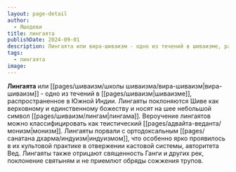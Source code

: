 ```yaml
---
layout: page-detail
author:
  - Яшодеви
title: лингаята
publishDate: 2024-09-01
description: Лингаята или вира-шиваизм - одно из течений в шиваизме, распространенное в Южной Индии. Лингаяты поклоняются Шиве как верховному и единственному божеству и носят на шее небольшой символ лингама.
tags:
  - лингаята
image:
---
```

**Лингаята** или [[pages/шиваизм/школы шиваизма/вира-шиваизм|вира-шиваизм]] - одно из течений в [[pages/шиваизм|шиваизме]], распространенное в Южной Индии. Лингаяты поклоняются Шиве как верховному и единственному божеству и носят на шее небольшой символ [[pages/шиваизм/лингам|лингама]]. Вероучение лингаятов можно классифицировать как теистический [[pages/адвайта-веданта/монизм|монизм]]. Лингаяты порвали с ортодоксальным [[pages/санатана дхарма/индуизм|индуизмом]], что особенно ярко проявилось в их культовой практике в отвержении кастовой системы, авторитета Вед. Лингаяты также отрицают священность Ганги и других рек, поклонение святыням и не приемлют обряды сожжения трупов.&nbsp;

